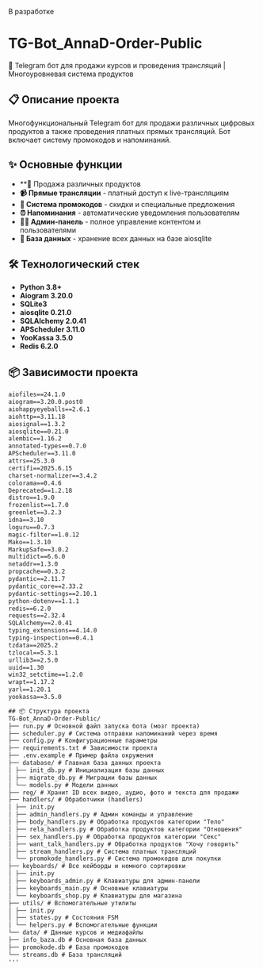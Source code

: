 В разработке

# TG-Bot_AnnaD-Order-Public

🤖 Telegram бот для продажи курсов и проведения трансляций | Многоуровневая система продуктов

## 📋 Описание проекта

Многофункциональный Telegram бот для продажи различных цифровых продуктов а также проведения платных прямых трансляций. Бот включает систему промокодов и напоминаний.

## ✨ Основные функции

- **🎯 Продажа различных продуктов
- **📹 Прямые трансляции** - платный доступ к live-трансляциям
- **🎁 Система промокодов** - скидки и специальные предложения
- **⏰ Напоминания** - автоматические уведомления пользователям
- **👨‍💼 Админ-панель** - полное управление контентом и пользователями
- **💾 База данных** - хранение всех данных на базе aiosqlite 

## 🛠 Технологический стек

- **Python 3.8+**
- **Aiogram 3.20.0** 
- **SQLite3**
- **aiosqlite 0.21.0** 
- **SQLAlchemy 2.0.41** 
- **APScheduler 3.11.0** 
- **YooKassa 3.5.0** 
- **Redis 6.2.0** 

## 📦 Зависимости проекта

```txt
aiofiles==24.1.0
aiogram==3.20.0.post0
aiohappyeyeballs==2.6.1
aiohttp==3.11.18
aiosignal==1.3.2
aiosqlite==0.21.0
alembic==1.16.2
annotated-types==0.7.0
APScheduler==3.11.0
attrs==25.3.0
certifi==2025.6.15
charset-normalizer==3.4.2
colorama==0.4.6
Deprecated==1.2.18
distro==1.9.0
frozenlist==1.7.0
greenlet==3.2.3
idna==3.10
loguru==0.7.3
magic-filter==1.0.12
Mako==1.3.10
MarkupSafe==3.0.2
multidict==6.6.0
netaddr==1.3.0
propcache==0.3.2
pydantic==2.11.7
pydantic_core==2.33.2
pydantic-settings==2.10.1
python-dotenv==1.1.1
redis==6.2.0
requests==2.32.4
SQLAlchemy==2.0.41
typing_extensions==4.14.0
typing-inspection==0.4.1
tzdata==2025.2
tzlocal==5.3.1
urllib3==2.5.0
uuid==1.30
win32_setctime==1.2.0
wrapt==1.17.2
yarl==1.20.1
yookassa==3.5.0
```
```txt
## 📦 Структура проекта
TG-Bot_AnnaD-Order-Public/
├── run.py # Основной файл запуска бота (мозг проекта)
├── scheduler.py # Система отправки напоминаний через время
├── config.py # Конфигурационные параметры
├── requirements.txt # Зависимости проекта
├── .env.example # Пример файла окружения
├── database/ # Главная база данных проекта
│ ├── init_db.py # Инициализация базы данных
│ ├── migrate_db.py # Миграции базы данных
│ └── models.py # Модели данных
├── reg/ # Хранит ID всех видео, аудио, фото и текста для продажи
├── handlers/ # Обработчики (handlers)
│ ├── init.py
│ ├── admin_handlers.py # Админ команды и управление
│ ├── body_handlers.py # Обработка продуктов категории "Тело"
│ ├── rela_handlers.py # Обработка продуктов категории "Отношения"
│ ├── sex_handlers.py # Обработка продуктов категории "Секс"
│ ├── want_talk_handlers.py # Обработка продуктов "Хочу говорить"
│ ├── stream_handlers.py # Система платных трансляций
│ └── promokode_handlers.py # Система промокодов для покупки
├── keyboards/ # Все кейборды и немного сортировки
│ ├── init.py
│ ├── keyboards_admin.py # Клавиатуры для админ-панели
│ ├── keyboards_main.py # Основные клавиатуры
│ └── keyboards_shop.py # Клавиатуры для магазина
├── utils/ # Вспомогательные утилиты
│ ├── init.py
│ ├── states.py # Состояния FSM
│ └── helpers.py # Вспомогательные функции
└── data/ # Данные курсов и медиафайлы
├── info_baza.db # Основная база данных
├── promokode.db # База промокодов
└── streams.db # База трансляций
'''
